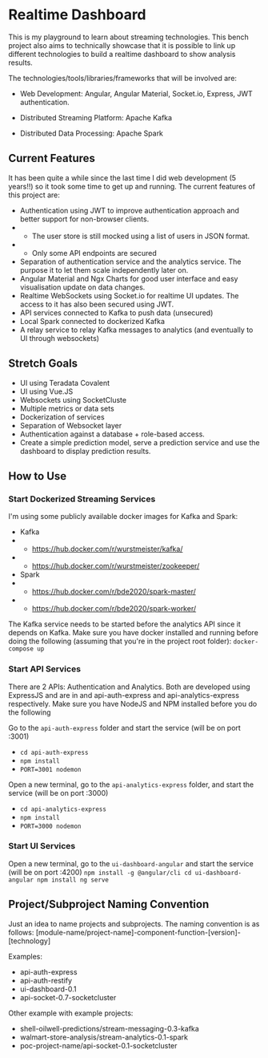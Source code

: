 # Realtime Dashboard
This is my playground to learn about streaming technologies.  This bench project also aims to technically showcase that it is possible to link up different technologies to build a realtime dashboard to show analysis results. 

The technologies/tools/libraries/frameworks that will be involved are:
- Web Development: Angular, Angular Material, Socket.io, Express, JWT authentication. 

- Distributed Streaming Platform: Apache Kafka
- Distributed Data Processing: Apache Spark

## Current Features
It has been quite a while since the last time I did web development (5 years!!) so it took some time to get up and running. The current features of this project are:
- Authentication using JWT to improve authentication approach and better support for non-browser clients. 
- - The user store is still mocked using a list of users in JSON format.
- - Only some API endpoints are secured
- Separation of authentication service and the analytics service. The purpose it to let them scale independently later on.
- Angular Material and Ngx Charts for good user interface and easy visualisation update on data changes.
- Realtime WebSockets using Socket.io for realtime UI updates. The access to it has  also been secured using JWT.
- API services connected to Kafka to push data (unsecured)
- Local Spark connected to dockerized Kafka
- A relay service to relay Kafka messages to analytics (and eventually to UI through websockets)

## Stretch Goals 
- UI using Teradata Covalent
- UI using Vue.JS
- Websockets using SocketCluste
- Multiple metrics or data sets
- Dockerization of services
- Separation of Websocket layer
- Authentication against a database + role-based access.
- Create a simple prediction model, serve a prediction service and use the dashboard to display prediction results.

## How to Use
### Start Dockerized Streaming Services
I'm using some publicly available docker images for Kafka and Spark:
- Kafka
- - https://hub.docker.com/r/wurstmeister/kafka/
- - https://hub.docker.com/r/wurstmeister/zookeeper/
- Spark
- - https://hub.docker.com/r/bde2020/spark-master/
- - https://hub.docker.com/r/bde2020/spark-worker/

The Kafka service needs to be started before the analytics API since it depends on Kafka. Make sure you have docker installed and running before doing the following (assuming that you're in the project root folder):
`docker-compose up`

### Start API Services
There are 2 APIs: Authentication and Analytics. Both are developed using ExpressJS and are in and api-auth-express and api-analytics-express respectively. Make sure you have NodeJS and NPM installed before you do the following

Go to the `api-auth-express` folder and start the service (will be on port :3001)
- `cd api-auth-express`
- `npm install`
- `PORT=3001 nodemon`

Open a new terminal, go to the `api-analytics-express` folder, and start the service (will be on port :3000)
- `cd api-analytics-express`
- `npm install`
- `PORT=3000 nodemon`

### Start UI Services
Open a new terminal, go to the `ui-dashboard-angular` and start the service (will be on port :4200)
`
npm install -g @angular/cli
cd ui-dashboard-angular
npm install
ng serve
`

## Project/Subproject Naming Convention
Just an idea to name projects and subprojects. The naming convention is as follows:
[module-name/project-name]-component-function-[version]-[technology]

Examples:
- api-auth-express
- api-auth-restify
- ui-dashboard-0.1
- api-socket-0.7-socketcluster

Other example with example projects:
- shell-oilwell-predictions/stream-messaging-0.3-kafka
- walmart-store-analysis/stream-analytics-0.1-spark
- poc-project-name/api-socket-0.1-socketcluster